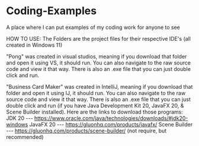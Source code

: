 # Coding-Examples
A place where I can put examples of my coding work for anyone to see

HOW TO USE:
The Folders are the project files for their respective IDE's (all created in Windows 11)

"Pong" was created in visual studios, meaning if you download that folder and open it using VS, it should run.
You can also navigate to the raw source code and view it that way.
There is also an .exe file that you can just double click and run.

"Business Card Maker" was created in IntelliJ, meaning if you download that folder and open it using IJ, it should run.
You can also navigate to the raw source code and view it that way.
There is also an .exe file that you can just double click and run (if you have Java Development Kit 20, JavaFX 20, & Scene Builder installed).
Here are the links to download those programs:
JDK 20 --- https://www.oracle.com/java/technologies/downloads/#jdk20-windows
JavaFX 20 --- https://gluonhq.com/products/javafx/
Scene Builder --- https://gluonhq.com/products/scene-builder/ (not require, but recommended)
